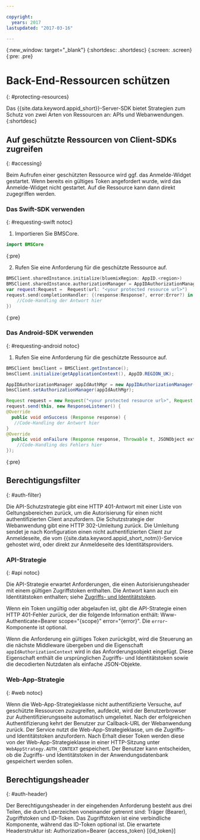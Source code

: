 ```yaml
---

copyright:
  years: 2017
lastupdated: "2017-03-16"

---
```


{:new_window: target="_blank"}
{:shortdesc: .shortdesc}
{:screen: .screen}
{:pre: .pre}

# Back-End-Ressourcen schützen
{: #protecting-resources}

Das {{site.data.keyword.appid_short}}-Server-SDK bietet Strategien zum Schutz von zwei Arten von Ressourcen an: APIs und Webanwendungen.
{:shortdesc}


## Auf geschützte Ressourcen von Client-SDKs zugreifen
{: #accessing}

Beim Aufrufen einer geschützten Ressource wird ggf. das Anmelde-Widget gestartet. Wenn bereits ein gültiges Token angefordert wurde, wird das Anmelde-Widget nicht gestartet. Auf die Ressource kann dann direkt zugegriffen werden.


### Das Swift-SDK verwenden
{: #requesting-swift notoc}

1. Importieren Sie BMSCore.

  ```swift
  import BMSCore
  ```
  {:pre}

2. Rufen Sie eine Anforderung für die geschützte Ressource auf.

  ```swift
  BMSClient.sharedInstance.initialize(bluemixRegion: AppID.<region>)
  BMSClient.sharedInstance.authorizationManager = AppIDAuthorizationManager(appid:AppID.sharedInstance)
  var request:Request =  Request(url: "<your protected resource url>")
  request.send(completionHandler: {(response:Response?, error:Error?) in
      //Code-Handling der Antwort hier
  })
  ```
  {:pre}


### Das Android-SDK verwenden
{: #requesting-android notoc}

1. Rufen Sie eine Anforderung für die geschützte Ressource auf.

  ```java
  BMSClient bmsClient = BMSClient.getInstance();
  bmsClient.initialize(getApplicationContext(), AppID.REGION_UK);

  AppIDAuthorizationManager appIdAuthMgr = new AppIDAuthorizationManager(AppID.getInstance())
  bmsClient.setAuthorizationManager(appIdAuthMgr);

  Request request = new Request("<your protected resource url>", Request.GET);
  request.send(this, new ResponseListener() {
  @Override
	public void onSuccess (Response response) {
     //Code-Handling der Antwort hier
  }
  @Override
	public void onFailure (Response response, Throwable t, JSONObject extendedInfo) {
      //Code-Handling des Fehlers hier
  });
  ```
  {:pre}



## Berechtigungsfilter
{: #auth-filter}

Die API-Schutzstrategie gibt eine HTTP 401-Antwort mit einer Liste von Geltungsbereichen zurück, um die Autorisierung für einen nicht authentifizierten Client anzufordern. Die Schutzstrategie der Webanwendung gibt eine HTTP 302-Umleitung zurück. Die Umleitung sendet je nach Konfiguration einen nicht authentifizierten Client zur Anmeldeseite, die vom {{site.data.keyword.appid_short_notm}}-Service gehostet wird, oder direkt zur Anmeldeseite des Identitätsproviders.



### API-Strategie
{: #api notoc}

Die API-Strategie erwartet Anforderungen, die einen Autorisierungsheader mit einem gültigen Zugriffstoken enthalten. Die Antwort kann auch ein Identitätstoken enthalten; siehe [Zugriffs- und Identitätstoken](/docs/services/appid/about.html#acess-and-identity).

Wenn ein Token ungültig oder abgelaufen ist, gibt die API-Strategie einen HTTP 401-Fehler zurück, der die folgende Information enthält: Www-Authenticate=Bearer scope="{scope}" error="{error}". Die `error`-Komponente ist optional.

Wenn die Anforderung ein gültiges Token zurückgibt, wird die Steuerung an die nächste Middleware übergeben und die Eigenschaft `appIdAuthorizationContext` wird in das Anforderungsobjekt eingefügt. Diese Eigenschaft enthält die ursprünglichen Zugriffs- und Identitätstoken sowie die decodierten Nutzdaten als einfache JSON-Objekte.


### Web-App-Strategie
{: #web notoc}

Wenn die Web-App-Strategieklasse nicht authentifizierte Versuche, auf geschützte Ressourcen zuzugreifen, aufdeckt, wird der Benutzerbrowser zur Authentifizierungsseite automatisch umgeleitet. Nach der erfolgreichen Authentifizierung kehrt der Benutzer zur Callback-URL der Webanwendung zurück. Der Service nutzt die Web-App-Strategieklasse, um die Zugriffs- und Identitätstoken anzufordern. Nach Erhalt dieser Token werden diese von der Web-App-Strategieklasse in einer HTTP-Sitzung unter `WebAppStrategy.AUTH_CONTEXT` gespeichert. Der Benutzer kann entscheiden, ob die Zugriffs- und Identitätstoken in der Anwendungsdatenbank gespeichert werden sollen.

## Berechtigungsheader
{: #auth-header}

Der Berechtigungsheader in der eingehenden Anforderung besteht aus drei Teilen, die durch Leerzeichen voneinander getrennt sind: Träger (Bearer), Zugriffstoken und ID-Token. Das Zugriffstoken ist eine verbindliche Komponente, während das ID-Token optional ist. Die erwartete Headerstruktur ist: Authorization=Bearer {access_token} [{id_token}]
